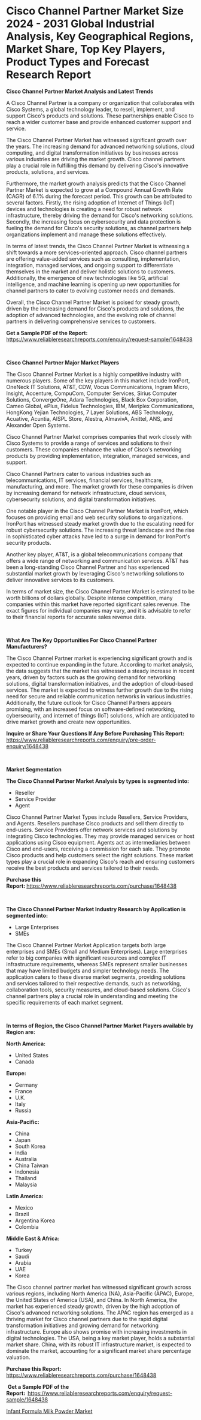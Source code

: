 <p><h1>Cisco Channel Partner Market Size 2024 - 2031 Global Industrial Analysis, Key Geographical Regions, Market Share, Top Key Players, Product Types and Forecast Research Report</h1></p><p><strong>Cisco Channel Partner Market Analysis and Latest Trends</strong></p>
<p><p>A Cisco Channel Partner is a company or organization that collaborates with Cisco Systems, a global technology leader, to resell, implement, and support Cisco's products and solutions. These partnerships enable Cisco to reach a wider customer base and provide enhanced customer support and service.</p><p>The Cisco Channel Partner Market has witnessed significant growth over the years. The increasing demand for advanced networking solutions, cloud computing, and digital transformation initiatives by businesses across various industries are driving the market growth. Cisco channel partners play a crucial role in fulfilling this demand by delivering Cisco's innovative products, solutions, and services.</p><p>Furthermore, the market growth analysis predicts that the Cisco Channel Partner Market is expected to grow at a Compound Annual Growth Rate (CAGR) of 6.1% during the forecast period. This growth can be attributed to several factors. Firstly, the rising adoption of Internet of Things (IoT) devices and technologies is creating a need for robust network infrastructure, thereby driving the demand for Cisco's networking solutions. Secondly, the increasing focus on cybersecurity and data protection is fueling the demand for Cisco's security solutions, as channel partners help organizations implement and manage these solutions effectively.</p><p>In terms of latest trends, the Cisco Channel Partner Market is witnessing a shift towards a more services-oriented approach. Cisco channel partners are offering value-added services such as consulting, implementation, integration, managed services, and ongoing support to differentiate themselves in the market and deliver holistic solutions to customers. Additionally, the emergence of new technologies like 5G, artificial intelligence, and machine learning is opening up new opportunities for channel partners to cater to evolving customer needs and demands.</p><p>Overall, the Cisco Channel Partner Market is poised for steady growth, driven by the increasing demand for Cisco's products and solutions, the adoption of advanced technologies, and the evolving role of channel partners in delivering comprehensive services to customers.</p></p>
<p><strong>Get a Sample PDF of the Report:&nbsp;</strong> <a href="https://www.reliableresearchreports.com/enquiry/request-sample/1648438">https://www.reliableresearchreports.com/enquiry/request-sample/1648438</a></p>
<p>&nbsp;</p>
<p><strong>Cisco Channel Partner Major Market Players</strong></p>
<p><p>The Cisco Channel Partner Market is a highly competitive industry with numerous players. Some of the key players in this market include IronPort, OneNeck IT Solutions, AT&T, CDW, Vocus Communications, Ingram Micro, Insight, Accenture, CompuCom, Computer Services, Sirius Computer Solutions, ConvergeOne, Adara Technologies, Black Box Corporation, Cameo Global, ePlus, Fidelus Technologies, IBM, Meriplex Communications, HongKong Yejian Technologies, 7 Layer Solutions, ABS Technology, Acuative, Acuntia, AISPL Store, Alestra, AlmavivA, Anittel, ANS, and Alexander Open Systems.</p><p>Cisco Channel Partner Market comprises companies that work closely with Cisco Systems to provide a range of services and solutions to their customers. These companies enhance the value of Cisco's networking products by providing implementation, integration, managed services, and support.</p><p>Cisco Channel Partners cater to various industries such as telecommunications, IT services, financial services, healthcare, manufacturing, and more. The market growth for these companies is driven by increasing demand for network infrastructure, cloud services, cybersecurity solutions, and digital transformation initiatives.</p><p>One notable player in the Cisco Channel Partner Market is IronPort, which focuses on providing email and web security solutions to organizations. IronPort has witnessed steady market growth due to the escalating need for robust cybersecurity solutions. The increasing threat landscape and the rise in sophisticated cyber attacks have led to a surge in demand for IronPort's security products.</p><p>Another key player, AT&T, is a global telecommunications company that offers a wide range of networking and communication services. AT&T has been a long-standing Cisco Channel Partner and has experienced substantial market growth by leveraging Cisco's networking solutions to deliver innovative services to its customers.</p><p>In terms of market size, the Cisco Channel Partner Market is estimated to be worth billions of dollars globally. Despite intense competition, many companies within this market have reported significant sales revenue. The exact figures for individual companies may vary, and it is advisable to refer to their financial reports for accurate sales revenue data.</p></p>
<p>&nbsp;</p>
<p><strong>What Are The Key Opportunities For Cisco Channel Partner Manufacturers?</strong></p>
<p><p>The Cisco Channel Partner market is experiencing significant growth and is expected to continue expanding in the future. According to market analysis, the data suggests that the market has witnessed a steady increase in recent years, driven by factors such as the growing demand for networking solutions, digital transformation initiatives, and the adoption of cloud-based services. The market is expected to witness further growth due to the rising need for secure and reliable communication networks in various industries. Additionally, the future outlook for Cisco Channel Partners appears promising, with an increased focus on software-defined networking, cybersecurity, and internet of things (IoT) solutions, which are anticipated to drive market growth and create new opportunities.</p></p>
<p><strong>Inquire or Share Your Questions If Any Before Purchasing This Report:</strong> <a href="https://www.reliableresearchreports.com/enquiry/pre-order-enquiry/1648438">https://www.reliableresearchreports.com/enquiry/pre-order-enquiry/1648438</a></p>
<p>&nbsp;</p>
<p><strong>Market Segmentation</strong></p>
<p><strong>The Cisco Channel Partner Market Analysis by types is segmented into:</strong></p>
<p><ul><li>Reseller</li><li>Service Provider</li><li>Agent</li></ul></p>
<p><p>Cisco Channel Partner Market Types include Resellers, Service Providers, and Agents. Resellers purchase Cisco products and sell them directly to end-users. Service Providers offer network services and solutions by integrating Cisco technologies. They may provide managed services or host applications using Cisco equipment. Agents act as intermediaries between Cisco and end-users, receiving a commission for each sale. They promote Cisco products and help customers select the right solutions. These market types play a crucial role in expanding Cisco's reach and ensuring customers receive the best products and services tailored to their needs.</p></p>
<p><strong>Purchase this Report:&nbsp;</strong><a href="https://www.reliableresearchreports.com/purchase/1648438">https://www.reliableresearchreports.com/purchase/1648438</a></p>
<p>&nbsp;</p>
<p><strong>The Cisco Channel Partner Market Industry Research by Application is segmented into:</strong></p>
<p><ul><li>Large Enterprises</li><li>SMEs</li></ul></p>
<p><p>The Cisco Channel Partner Market Application targets both large enterprises and SMEs (Small and Medium Enterprises). Large enterprises refer to big companies with significant resources and complex IT infrastructure requirements, whereas SMEs represent smaller businesses that may have limited budgets and simpler technology needs. The application caters to these diverse market segments, providing solutions and services tailored to their respective demands, such as networking, collaboration tools, security measures, and cloud-based solutions. Cisco's channel partners play a crucial role in understanding and meeting the specific requirements of each market segment.</p></p>
<p>&nbsp;</p>
<p><strong>In terms of Region, the Cisco Channel Partner Market Players available by Region are:</strong></p>
<p>
    <p> <strong> North America: </strong>
        <ul>
            <li>United States</li>
            <li>Canada</li>
        </ul>
        </p> 
    <p> <strong> Europe: </strong>
        <ul>
            <li>Germany</li>
            <li>France</li>
            <li>U.K.</li>
            <li>Italy</li>
            <li>Russia</li>
        </ul>
        </p> 
    <p> <strong> Asia-Pacific: </strong>
        <ul>
            <li>China</li>
            <li>Japan</li>
            <li>South Korea</li>
            <li>India</li>
            <li>Australia</li>
            <li>China Taiwan</li>
            <li>Indonesia</li>
            <li>Thailand</li>
            <li>Malaysia</li>
        </ul>
        </p> 
    <p> <strong> Latin America: </strong>
        <ul>
            <li>Mexico</li>
            <li>Brazil</li>
            <li>Argentina Korea</li>
            <li>Colombia</li>
        </ul>
        </p> 
    <p> <strong> Middle East & Africa: </strong>
        <ul>
            <li>Turkey</li>
            <li>Saudi</li>
            <li>Arabia</li>
            <li>UAE</li>
            <li>Korea</li>
        </ul>
    </p>
    </p>
<p><p>The Cisco channel partner market has witnessed significant growth across various regions, including North America (NA), Asia-Pacific (APAC), Europe, the United States of America (USA), and China. In North America, the market has experienced steady growth, driven by the high adoption of Cisco's advanced networking solutions. The APAC region has emerged as a thriving market for Cisco channel partners due to the rapid digital transformation initiatives and growing demand for networking infrastructure. Europe also shows promise with increasing investments in digital technologies. The USA, being a key market player, holds a substantial market share. China, with its robust IT infrastructure market, is expected to dominate the market, accounting for a significant market share percentage valuation.</p></p>
<p><strong>Purchase this Report: </strong><a href="https://www.reliableresearchreports.com/purchase/1648438">https://www.reliableresearchreports.com/purchase/1648438</a></p>
<p>&nbsp;<strong>Get a Sample PDF of the Report:&nbsp;&nbsp;</strong><a href="https://www.reliableresearchreports.com/enquiry/request-sample/1648438">https://www.reliableresearchreports.com/enquiry/request-sample/1648438</a></p>
<p><strong></strong></p>
<p><p><a href="https://github.com/santosh758595/Market-Research-Report-List-2/blob/main/infant-formula-milk-powder-market.md">Infant Formula Milk Powder Market</a></p></p>